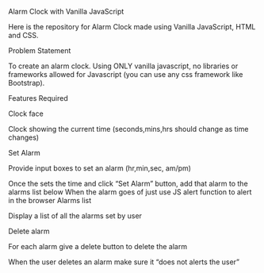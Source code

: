 Alarm Clock with Vanilla JavaScript

Here is the repository for Alarm Clock made using Vanilla JavaScript, HTML and CSS.

Problem Statement

To create an alarm clock. Using ONLY vanilla javascript, no libraries or frameworks allowed for Javascript (you can use any css framework like Bootstrap).

Features Required

Clock face

Clock showing the current time (seconds,mins,hrs should change as time changes)

Set Alarm

Provide input boxes to set an alarm (hr,min,sec, am/pm)

Once the sets the time and click “Set Alarm” button, add that alarm to the alarms list below
When the alarm goes of just use JS alert function to alert in the browser
Alarms list

Display a list of all the alarms set by user

Delete alarm

For each alarm give a delete button to delete the alarm

When the user deletes an alarm make sure it “does not alerts the user”
